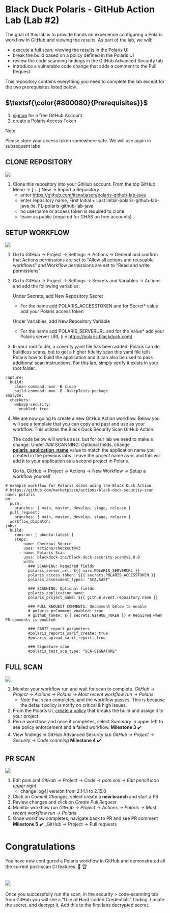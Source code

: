 # Black Duck Polaris - GitHub Action Lab (Lab #2)

The goal of this lab is to provide hands on experience configuring a Polaris workflow in GitHub and viewing the results. As part of the lab, we will:
- execute a full scan, viewing the results in the Polaris UI
- break the build based on a policy defined in the Polaris UI
- review the code scanning findings in the GitHub Advanced Security tab
- introduce a vulnerable code change that adds a comment to the Pull Request

This repository contains everything you need to complete the lab except for the two prerequisites listed below.

## $\textsf{\color{#800080}{Prerequisites}}$
1. [signup](https://github.com/signup) for a free GitHub Account
2. [create](https://polaris.blackduck.com/developer/default/polaris-documentation/t_make-token) a Polaris Access Token 
> [!NOTE]  
> Please store your access token somewhere safe. We will use again in subsequent labs
> 

## CLONE REPOSITORY
![](https://img.shields.io/badge/steps-blueviolet?style=for-the-badge)
1. Clone this repository into your GitHub account. From the top GitHub Menu → [ + ] New → Import a Repository
   - enter https://github.com/itsnotjason/polaris-github-lab-java
   - enter repository name, First Initial + Last Initial-polaris-github-lab-java (ie. FL-polaris-github-lab-java
   - no username or access token is required to clone
   - leave as public (required for GHAS on free accounts)


## SETUP WORKFLOW
![](https://img.shields.io/badge/steps-blueviolet?style=for-the-badge)
1. Go to  GitHub → Project → Settings → Actions → General and confirm that Actions permissions are set to "Allow all actions and reusuable workflows" and Workflow permissions are set to "Read and write permissions"
2. Go to GitHub → Project → Settings → Secrets and Variables → Actions and add the following variables:
 
   Under Secrets, add New Repository Secret
   - For the name add POLARIS_ACCESSTOKEN and for Secret* value add your Polaris access token

   Under Variables, add New Repository Variable  
   - For the name add POLARIS_SERVERURL and for the Value* add your Polaris server URL (i.e https://polaris.blackduck.com)

3. In your root folder, a coverity.yaml file has been added. Polaris can do buildless scans, but to get a higher fidelity scan this yaml file tells Polaris how to build the application and it can also be used to pass additional scan instructions. For this lab, simply verify it exists in your root folder. 

```
capture:
  build:
    clean-command: mvn -B clean
    build-command: mvn -B -DskipTests package
analyze:
  checkers:
    webapp-security:
      enabled: true
```

4. We are now going to create a new GitHub Action workflow. Below you will see a template that you can copy and past and use as your workflow. This utilizes the Black Duck Security Scan GitHub Action.  

   The code below will works as is, but for our lab we need to make a change.  Under ### SCANNING: Optional fields, change <ins>**polaris_application_name**</ins> value to match the application name you created in the previous labs. Leave the project name as-is and this will add it to your application as a second project in Polaris.

   Go to, GitHub → Project → Actions → New Workflow → Setup a workflow yourself

```
# example workflow for Polaris scans using the Black Duck Action
# https://github.com/marketplace/actions/black-duck-security-scan
name: polaris
on:
  push:
    branches: [ main, master, develop, stage, release ]
  pull_request:
    branches: [ main, master, develop, stage, release ]
  workflow_dispatch:
jobs:
  build:
    runs-on: [ ubuntu-latest ]
    steps:
      - name: Checkout Source
        uses: actions/checkout@v3
      - name: Polaris Scan
        uses: blackduck-inc/black-duck-security-scan@v2.0.0
        with:
          ### SCANNING: Required fields
          polaris_server_url: ${{ vars.POLARIS_SERVERURL }}
          polaris_access_token: ${{ secrets.POLARIS_ACCESSTOKEN }}
          polaris_assessment_types: "SCA,SAST"
          
          ### SCANNING: Optional fields
          polaris_application_name: 
          polaris_project_name: ${{ github.event.repository.name }}
          
          ### PULL REQUEST COMMENTS: Uncomment below to enable
          # polaris_prComment_enabled: true 
          # github_token: ${{ secrets.GITHUB_TOKEN }} # Required when PR comments is enabled

          ### SARIF report parameters
          #polaris_reports_sarif_create: true
          #polaris_upload_sarif_report: true
          
          ### Signature scan
          #polaris_test_sca_type: "SCA-SIGNATURE"
```
## FULL  SCAN
![](https://img.shields.io/badge/steps-blueviolet?style=for-the-badge)
1. Monitor your workflow run and wait for scan to complete. _GitHub → Project → Actions → Polaris → Most recent workflow run → Polaris_
   - Note that scan completes, and the workflow passes. This is because the default policy is notify on critical & high issues.
2. From the Polaris UI, [create a policy](https://polaris.blackduck.com/developer/default/polaris-documentation/t_post_scan_policies) that breaks the build and assign it to your project.
3. Rerun workflow, and once it completes, select _Summary_ in upper left to see policy enforcement and a failed workflow. **Milestone 3** :heavy_check_mark:
4. View findings in GitHub Advanced Security tab _GitHub → Project → Security → Code scanning_ **Milestone 4** :heavy_check_mark:


## PR SCAN
![](https://img.shields.io/badge/steps-blueviolet?style=for-the-badge)
1. Edit pom.xml _GitHub → Project → Code → pom.xml → Edit pencil icon upper right_
   - change log4j version from 2.14.1 to 2.15.0
3. Click on _Commit Changes_, select create a **new branch** and start a PR
4. Review changes and click on _Create Pull Request_
5. Monitor workflow run _GitHub → Project → Actions → Polaris → Most recent workflow run → Polaris_
6. Once workflow completes, navigate back to PR and see PR comment **Milestone 5** :heavy_check_mark: _GitHub → Project → Pull requests


# Congratulations

You have now configured a Polaris workflow in GitHub and demonstrated all the current post-scan CI features. :clap: :trophy:

## ![](https://img.shields.io/badge/optional-CTF-blueviolet?style=for-the-badge)
Once you successfully run the scan, in the security > code-scanning tab from GitHub you will see a "Use of Hard-coded Credentials" finding. Locate the secret, and decrypt it. Add this to the first labs decrypted secret. 
